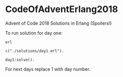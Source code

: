 # CodeOfAdventErlang2018
Advent of Code 2018 Solutions in Erlang (Spoilers!)

To run solution for day one:

`erl`

`c("./solutions/day1.erl").`

`day1:solve().`

For next days replace 1 with day number.
